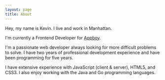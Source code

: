 ```yaml
---
layout: page
title: About
---
```


Hey, my name is Kevin. I live and work in Manhattan.

I'm currently a Frontend Developer for [Appboy](http://appboy.com).

I'm a passionate web developer always looking for more difficult problems to solve. I have two years of professional development experience and have been programming for five years.

I have extensive experience with JavaScript (client & server), HTML5, and CSS3. I also enjoy working with the Java and Go programming languages.
